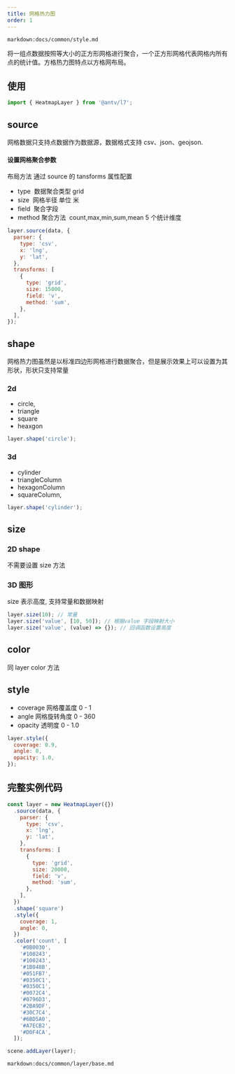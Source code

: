 ```yaml
---
title: 网格热力图
order: 1
---
```


`markdown:docs/common/style.md`

将一组点数据按照等大小的正方形网格进行聚合，一个正方形网格代表网格内所有点的统计值。方格热力图特点以方格网布局。

## 使用

```javascript
import { HeatmapLayer } from '@antv/l7';
```

## source

网格数据只支持点数据作为数据源，数据格式支持 csv、json、geojson.

#### 设置网格聚合参数

布局方法 通过 source 的 tansforms 属性配置

- type  数据聚合类型 grid
- size  网格半径 单位 米
- field  聚合字段
- method 聚合方法  count,max,min,sum,mean 5 个统计维度

```javascript
layer.source(data, {
  parser: {
    type: 'csv',
    x: 'lng',
    y: 'lat',
  },
  transforms: [
    {
      type: 'grid',
      size: 15000,
      field: 'v',
      method: 'sum',
    },
  ],
});
```

## shape

网格热力图虽然是以标准四边形网格进行数据聚合，但是展示效果上可以设置为其形状，形状只支持常量

### 2d

- circle,
- triangle
- square
- heaxgon

```javascript
layer.shape('circle');
```

### 3d

- cylinder
- triangleColumn
- hexagonColumn
- squareColumn,

```javascript
layer.shape('cylinder');
```

## size

### 2D shape

不需要设置 size 方法

### 3D 图形

size 表示高度, 支持常量和数据映射

```javascript
layer.size(10); // 常量
layer.size('value', [10, 50]); // 根据value 字段映射大小
layer.size('value', (value) => {}); // 回调函数设置高度
```

## color

同 layer color 方法

## style

- coverage 网格覆盖度 0 - 1
- angle 网格旋转角度 0 - 360
- opacity 透明度 0 - 1.0

```javascript
layer.style({
  coverage: 0.9,
  angle: 0,
  opacity: 1.0,
});
```

## 完整实例代码

```javascript
const layer = new HeatmapLayer({})
  .source(data, {
    parser: {
      type: 'csv',
      x: 'lng',
      y: 'lat',
    },
    transforms: [
      {
        type: 'grid',
        size: 20000,
        field: 'v',
        method: 'sum',
      },
    ],
  })
  .shape('square')
  .style({
    coverage: 1,
    angle: 0,
  })
  .color('count', [
    '#0B0030',
    '#100243',
    '#100243',
    '#1B048B',
    '#051FB7',
    '#0350C1',
    '#0350C1',
    '#0072C4',
    '#0796D3',
    '#2BA9DF',
    '#30C7C4',
    '#6BD5A0',
    '#A7ECB2',
    '#D0F4CA',
  ]);

scene.addLayer(layer);
```

`markdown:docs/common/layer/base.md`
